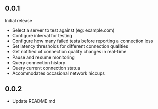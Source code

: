 ## 0.0.1

Initial release
- Select a server to test against (eg: example.com)
- Configure interval for testing
- Configure how many failed tests before reporting a connection loss
- Set latency thresholds for different connection qualities
- Get notified of connection quality changes in real-time
- Pause and resume monitoring
- Query connection history
- Query current connection status
- Accommodates occasional network hiccups 

## 0.0.2
- Update README.md